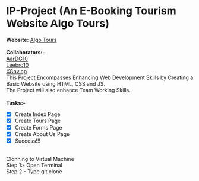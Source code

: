 # IP-Project (An E-Booking Tourism Website Algo Tours)
**Website:** [Algo Tours](https://aardg10.github.io/IP-Project/)<br> <br>
<b>Collaborators:-</b> <br>[AarDG10](https://github.com/AarDG10) <br> [Leebro10](https://github.com/Leebro10) <br> [XGavinp](https://github.com/XGavinp) <br>
This Project Encompasses Enhancing Web Development Skills by Creating a Basic Website using HTML, CSS and JS. <br>
The Project will also enhance Team Working Skills.<br> <br>
<b>Tasks:-</b><br>
- [x] Create Index Page <br>
- [x] Create Tours Page <br>
- [x] Create Forms Page <br>
- [x] Create About Us Page <br>
- [x] Success!!!

<br>Clonning to Virtual Machine<br>
Step 1:- Open Terminal <br>
Step 2:- Type git clone <br>

